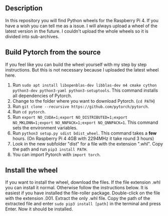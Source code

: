 ## Description
In this repository you will find Python wheels for the Raspberry Pi 4.
If you have a wish you can tell me as a issue. I will always upload a wheel of the latest version in the future.
I couldn't upload the whole wheels so it is divided into sub-archives.
## Build Pytorch from the source
If you feel like you can build the wheel yourself with my step by step instructions.
But this is not necessary because I uploaded the latest wheel here.
 1. Run `sudo apt install libopenblas-dev libblas-dev m4 cmake cython python3-dev python3-yaml python3-setuptools`.
This command installs all dependencies of Pytorch.
 3. Change to the folder where you want to download Pytorch. (`cd PATH`)
 4. Run `git clone --recursive https://github.com/pytorch/pytorch`.
 6. Run `cd pytorch`.
 7. Run `export NO_CUDA=1;export NO_DISTRIBUTED=1;export NO_MKLDNN=1;export NO_NNPACK=1;export NO_QNNPACK=1`.
This command sets the environment variables.
 8. Run `python3 setup.py sdist bdist_wheel`.
This command takes a **few** hours. (On Raspberry Pi 4 4GB with 2294MHz it take round 3 hours)
 9. Look in the new subfolder "dist" for a file with the extension ".whl".
Copy the path and run `pip3 install PATH`.
 10. You can import Pytorch with `import torch`.
 
 ## Install the wheel
If you want to install the wheel, download the files.
If the file extension .whl you can install it normal.
Otherwise follow the instructions below.
It is easiest if you have installed the file-roller package.
Double-click on the file with the extension .001.
Extract the only .whl file.
Copy the path of the extracted file and enter `sudo pip3 install [path]` in the terminal and press Enter.
Now it should be installed.
